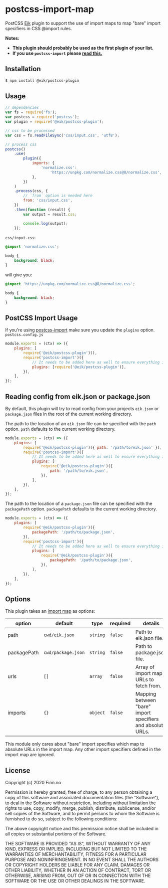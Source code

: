 # postcss-import-map

PostCSS [Eik](https://eik.dev/) plugin to support the use of import maps to map "bare" import specifiers in CSS @import rules.

**Notes:**

-   **This plugin should probably be used as the first plugin of your list.**
-   **If you use `postcss-import` please [read this.](#postcss-import-usage)**

## Installation

```bash
$ npm install @eik/postcss-plugin
```

## Usage

```js
// dependencies
var fs = require('fs');
var postcss = require('postcss');
var plugin = require('@eik/postcss-plugin');

// css to be processed
var css = fs.readFileSync('css/input.css', 'utf8');

// process css
postcss()
    .use(
        plugin({
            imports: {
                'normalize.css':
                    'https://unpkg.com/normalize.css@8/normalize.css',
            },
        })
    )
    .process(css, {
        // `from` option is needed here
        from: 'css/input.css',
    })
    .then(function (result) {
        var output = result.css;

        console.log(output);
    });
```

`css/input.css`:

```css
@import 'normalize.css';

body {
    background: black;
}
```

will give you:

```css
@import 'https://unpkg.com/normalize.css@8/normalize.css';

body {
    background: black;
}
```

## PostCSS Import Usage

If you're using [postcss-import](https://github.com/postcss/postcss-import) make sure you update the `plugins` option.
`postcss.config.js`

```js
module.exports = (ctx) => ({
    plugins: [
        require('@eik/postcss-plugin')(),
        require('postcss-import')({
            // It needs to be added here as well to ensure everything is mapped
            plugins: [require('@eik/postcss-plugin')],
        }),
    ],
});
```

## Reading config from eik.json or package.json

By default, this plugin will try to read config from your projects `eik.json` or `package.json` files in the root of the current working directory.

The path to the location of an `eik.json` file can be specified with the `path` option.
`path` defaults to the current working directory.

```js
module.exports = (ctx) => ({
    plugins: [
        require('@eik/postcss-plugin')({ path: '/path/to/eik.json' }),
        require('postcss-import')({
            // It needs to be added here as well to ensure everything is mapped
            plugins: [
                require('@eik/postcss-plugin')({
                    path: '/path/to/eik.json',
                }),
            ],
        }),
    ],
});
```

The path to the location of a `package.json` file can be specified with the `packagePath` option.
`packagePath` defaults to the current working directory.

```js
module.exports = (ctx) => ({
    plugins: [
        require('@eik/postcss-plugin')({
            packagePath: '/path/to/package.json',
        }),
        require('postcss-import')({
            // It needs to be added here as well to ensure everything is mapped
            plugins: [
                require('@eik/postcss-plugin')({
                    packagePath: '/path/to/package.json',
                }),
            ],
        }),
    ],
});
```

## Options

This plugin takes an [import map](https://github.com/WICG/import-maps) as options:

| option      | default            | type     | required | details                                                     |
| ----------- | ------------------ | -------- | -------- | ----------------------------------------------------------- |
| path        | `cwd/eik.json`     | `string` | `false`  | Path to eik.json file.                                      |
| packagePath | `cwd/package.json` | `string` | `false`  | Path to package.json file.                                  |
| urls        | `[]`               | `array`  | `false`  | Array of import map URLs to fetch from.                     |
| imports     | `{}`               | `object` | `false`  | Mapping between "bare" import specifiers and absolute URLs. |

This module only cares about "bare" import specifies which map to absolute
URLs in the import map. Any other import specifiers defined in the import map
are ignored.

## License

Copyright (c) 2020 Finn.no

Permission is hereby granted, free of charge, to any person obtaining a copy
of this software and associated documentation files (the "Software"), to deal
in the Software without restriction, including without limitation the rights
to use, copy, modify, merge, publish, distribute, sublicense, and/or sell
copies of the Software, and to permit persons to whom the Software is
furnished to do so, subject to the following conditions:

The above copyright notice and this permission notice shall be included in all
copies or substantial portions of the Software.

THE SOFTWARE IS PROVIDED "AS IS", WITHOUT WARRANTY OF ANY KIND, EXPRESS OR
IMPLIED, INCLUDING BUT NOT LIMITED TO THE WARRANTIES OF MERCHANTABILITY,
FITNESS FOR A PARTICULAR PURPOSE AND NONINFRINGEMENT. IN NO EVENT SHALL THE
AUTHORS OR COPYRIGHT HOLDERS BE LIABLE FOR ANY CLAIM, DAMAGES OR OTHER
LIABILITY, WHETHER IN AN ACTION OF CONTRACT, TORT OR OTHERWISE, ARISING FROM,
OUT OF OR IN CONNECTION WITH THE SOFTWARE OR THE USE OR OTHER DEALINGS IN THE
SOFTWARE.
